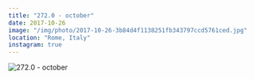 ```yaml
---
title: "272.0 - october"
date: 2017-10-26
image: "/img/photo/2017-10-26-3b84d4f1138251fb343797ccd5761ced.jpg"
location: "Rome, Italy"
instagram: true
---
```


![272.0 - october](/img/photo/2017-10-26-3b84d4f1138251fb343797ccd5761ced.jpg)
